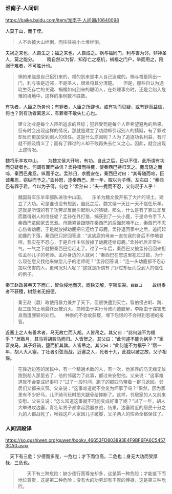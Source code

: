 ### 淮南子·人间训
https://baike.baidu.com/item/淮南子·人间训/10640098

人莫于山，而于垤。
>人不会被大山绊倒，而往往被小土堆绊倒。

夫祸之来也，人自生之；福之来也，人自成之。祸与福同门，利与害为邻，非神圣人，莫之能分。
　　晓自然以为智，知存亡之枢机，祸福之门户，举而用之，陷溺于难者，不可胜计也。

>祸的来临是自己招引来的，福的到来是本人自己造成的。祸与福是同出一门，利与害是近邻，不是圣人，很难将其分清楚。　　但是，那些自认为通晓生死存亡的关键、祸福如何到来的聪明人，在处理事务时，还是会陷入危难的境地中，这样的事例数不胜数。

有功者，人臣之所务也；有罪者，人臣之所辟也。或有功而见疑，或有罪而益信，何也？则有功者离恩义，有罪者不敢失仁心也。
>建立功业是每个人臣所追求的目标；犯罪受罚是每个人臣希望避免的后果。但有时会出现这样的情况，那就是建立了功勋却引起别人的猜疑，有了罪过却反而更加受到别人的信任。这是什么原因呢？人为了追逐功名利益，有时就不顾及情义了；而有了罪过的人却不敢再失去仁义之心。因此，就会出现上述情况。

魏将乐羊攻中山，　　为魏文侯大开地，有功。自此之后，日以不信。此所谓有功而见疑者也。何谓有罪而益信？孟孙猎而得麑，使秦西巴持归烹之。麑母随之而啼，秦西巴弗忍，纵而予之。孟孙归，求麑安在，秦西巴对曰：“其母随而啼，臣诚弗忍，窃纵而予之。”孟孙怒，逐秦西巴。居一年，取以为子傅。左右曰：“秦西巴有罪于君，今以为子傅，何也？”孟孙曰：“夫一麑而不忍，又何况于人乎！
>魏国将军乐羊率部队进攻中山国。　　乐羊为魏文侯开拓了大片的领土，建立了大功。可是谁也没有想到，自此之后，魏文侯一天比一天不信任乐羊。这就是所谓的有了功劳却反而引起别人的猜疑。那么，什么是有了罪过却反而赢得别人的信任呢？孟孙在外打猎，捕获到了一头小鹿，于是命令手下人秦西巴拿回家去烹煮。母鹿紧紧跟随在秦西巴的后面悲啼不止，秦西巴不忍心伤害幼鹿，于是就放掉幼鹿把它还给了母鹿。孟孙返回家中之后，追问起幼鹿的下落，秦西巴只好回答道：“这幼鹿的母亲一直在我的身后不停地哀啼，我实在不忍心，于是自作主张放掉了幼鹿还给母鹿。”孟孙听后非常生气，一气之下就把秦西巴给赶走了。过了一年后，秦西巴又被孟孙召回来担任孟孙儿子的老师。孟孙身边的人就问：“秦西巴在您这里犯过过错，为什么现在您又找他来做您儿子的老师呢？”孟孙回答说：“连一头幼鹿都不忍心加以伤害的人，更何况对人呢？”这就是所谓有了罪过却反而受到人的信任的例子。

秦王赵政兼吞天下而亡，智伯侵地而灭，商鞅支解，李斯车裂。`龖龖囗`
　　故树黍者不获稷，树怨者无报德。
>秦王赵（嬴）政使用暴力兼并了天下，但很快遭到灭亡，智伯侵占韩、魏、赵三国的土地最终反被消灭，商鞅由于实行苛政而遭肢解，李斯由于谋害忠良而遭腰斩的处罚。　　种黍的不会收获稷，埋下怨恨的不会得到恩德的报答。

近塞上之人有善术者，马无故亡而入胡。人皆吊之。其父曰：“此何遽不为福乎？”居数月，其马将胡骏马而归。人皆贺之。其父曰：“此何遽不能为祸乎？”家富良马，其子好骑，堕而折其髀。人皆吊之。其父曰：“此何遽不为福乎？”居一年，胡人大入塞，丁壮者引弦而战，近塞之人，死者十九，此独以跛之故，父子相保。
>在靠近边塞的居民中，有一个精通术数的人，有一次，他家养的马无缘无故跑到胡人那里去了，他的邻居为了此事，都过来安慰他。父亲说：“这事难道就不会变成好事吗？”过了一段时间，跑了的那匹马带着一群马返回。邻居们又都来庆贺。父亲说：“这事难道就不会变为坏事了吗？”果然，因为家里有不少好马，儿子骑马玩时把大腿骨给摔断了。这样，邻居家的人又前来安慰。父亲又说：“怎么知道这事就不可能变成好事了呢？”过了一年，胡人大举进攻边塞，青壮年男子都拿起武器参战，结果，边塞附近的居民十分之九的人都战死了，唯独这户人家因儿子跛脚，父子两人的性命全都保住了。

### 人间训段译
https://so.gushiwen.org/guwen/bookv_46653FD803893E4F9BF6FA6C54573CA0.aspx

　天下有三危：少德而多宠，一危也；才下而位高，二危也；身无大功而受厚 禄，三危也。
>　　天下有三种危险：缺少德行而尊宠却多，这是第一种危险；才能低下而地位尊贵，这是第二种危险；没有大的功劳却有丰厚的俸禄，这是第三种危险。
